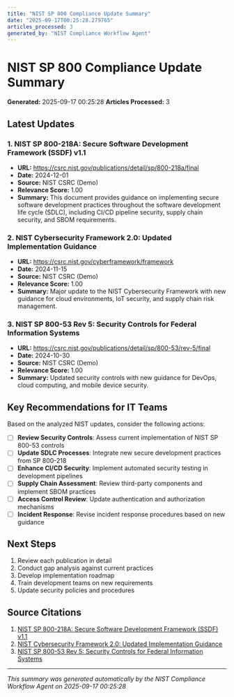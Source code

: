 ```yaml
---
title: "NIST SP 800 Compliance Update Summary"
date: "2025-09-17T00:25:28.279765"
articles_processed: 3
generated_by: "NIST Compliance Workflow Agent"
---
```


# NIST SP 800 Compliance Update Summary

**Generated:** 2025-09-17 00:25:28
**Articles Processed:** 3

## Latest Updates


### 1. NIST SP 800-218A: Secure Software Development Framework (SSDF) v1.1

- **URL:** https://csrc.nist.gov/publications/detail/sp/800-218a/final
- **Date:** 2024-12-01
- **Source:** NIST CSRC (Demo)
- **Relevance Score:** 1.00
- **Summary:** This document provides guidance on implementing secure software development practices throughout the software development life cycle (SDLC), including CI/CD pipeline security, supply chain security, and SBOM requirements.


### 2. NIST Cybersecurity Framework 2.0: Updated Implementation Guidance

- **URL:** https://csrc.nist.gov/cyberframework/framework
- **Date:** 2024-11-15
- **Source:** NIST CSRC (Demo)
- **Relevance Score:** 1.00
- **Summary:** Major update to the NIST Cybersecurity Framework with new guidance for cloud environments, IoT security, and supply chain risk management.


### 3. NIST SP 800-53 Rev 5: Security Controls for Federal Information Systems

- **URL:** https://csrc.nist.gov/publications/detail/sp/800-53/rev-5/final
- **Date:** 2024-10-30
- **Source:** NIST CSRC (Demo)
- **Relevance Score:** 1.00
- **Summary:** Updated security controls with new guidance for DevOps, cloud computing, and mobile device security.


## Key Recommendations for IT Teams

Based on the analyzed NIST updates, consider the following actions:

- [ ] **Review Security Controls**: Assess current implementation of NIST SP 800-53 controls
- [ ] **Update SDLC Processes**: Integrate new secure development practices from SP 800-218
- [ ] **Enhance CI/CD Security**: Implement automated security testing in development pipelines
- [ ] **Supply Chain Assessment**: Review third-party components and implement SBOM practices
- [ ] **Access Control Review**: Update authentication and authorization mechanisms
- [ ] **Incident Response**: Revise incident response procedures based on new guidance

## Next Steps

1. Review each publication in detail
2. Conduct gap analysis against current practices
3. Develop implementation roadmap
4. Train development teams on new requirements
5. Update security policies and procedures

## Source Citations

1. [NIST SP 800-218A: Secure Software Development Framework (SSDF) v1.1](https://csrc.nist.gov/publications/detail/sp/800-218a/final)
2. [NIST Cybersecurity Framework 2.0: Updated Implementation Guidance](https://csrc.nist.gov/cyberframework/framework)
3. [NIST SP 800-53 Rev 5: Security Controls for Federal Information Systems](https://csrc.nist.gov/publications/detail/sp/800-53/rev-5/final)


---
*This summary was generated automatically by the NIST Compliance Workflow Agent on 2025-09-17 00:25:28*
